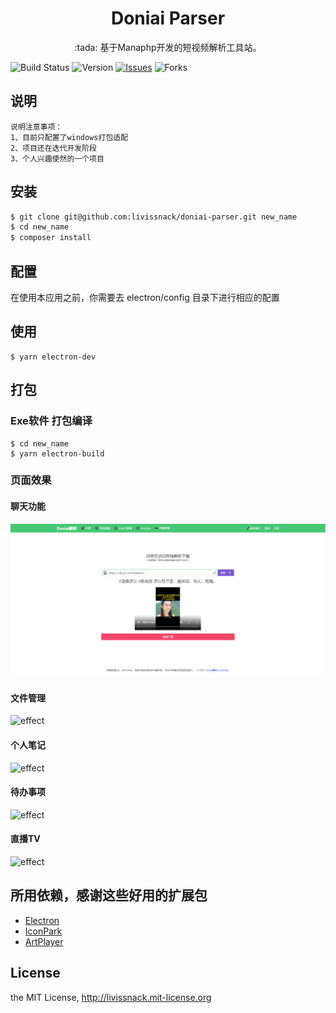 <h1 align="center">Doniai Parser</h1>

<p align="center">:tada: 基于Manaphp开发的短视频解析工具站。</p>

![Build Status](https://img.shields.io/travis/livissnack/doniai-parser)
![Version](https://img.shields.io/github/package-json/v/livissnack/doniai-parser)
[![Issues](https://img.shields.io/github/issues/livissnack/doniai-parser.svg)](https://github.com/livissnack/doniai-parser/issues)
![Forks](https://img.shields.io/github/forks/livissnack/doniai-parser.svg)

## 说明

```
说明注意事项：
1、目前只配置了windows打包适配
2、项目还在迭代开发阶段
3、个人兴趣使然的一个项目
```

## 安装

```sh
$ git clone git@github.com:livissnack/doniai-parser.git new_name
$ cd new_name
$ composer install
```

## 配置

在使用本应用之前，你需要去 electron/config 目录下进行相应的配置

## 使用

```node
$ yarn electron-dev
```

## 打包

### Exe软件 打包编译

```node
$ cd new_name
$ yarn electron-build
```

### 页面效果

#### 聊天功能
![effect](/example/images/1.png)

#### 文件管理
![effect](/example/images/2.png)

#### 个人笔记
![effect](/example/images/3.png)

#### 待办事项
![effect](/example/images/4.png)

#### 直播TV
![effect](/example/images/5.png)

## 所用依赖，感谢这些好用的扩展包

- [Electron](https://www.electronjs.org/)
- [IconPark](http://iconpark.bytedance.com/)
- [ArtPlayer](https://artplayer.org/)

## License

the MIT License, http://livissnack.mit-license.org
